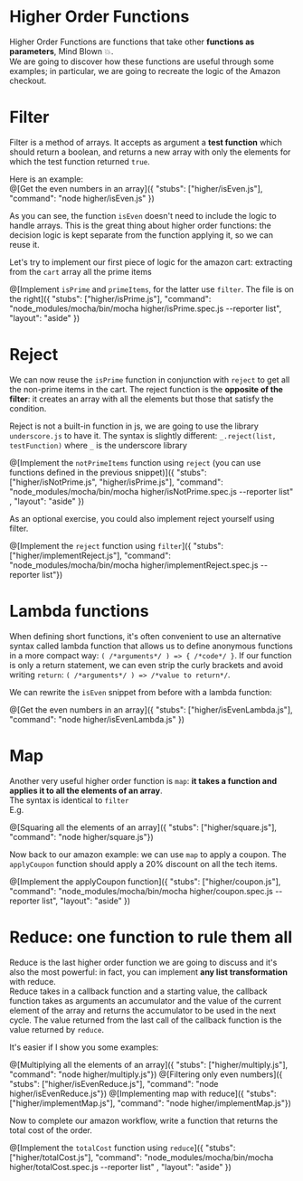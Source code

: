# Higher Order Functions
Higher Order Functions are functions that take other **functions as parameters**, Mind Blown 💥.  
We are going to discover how these functions are useful through some examples; in particular, we are going to recreate the logic of the Amazon checkout.  

# Filter
Filter is a method of arrays. It accepts as argument a **test function** which should return a boolean, and returns a new array with only the elements for which the test function returned `true`.  

Here is an example:  
@[Get the even numbers in an array]({ "stubs": ["higher/isEven.js"], "command": "node higher/isEven.js" })

As you can see, the function `isEven` doesn't need to include the logic to handle arrays. This is the great thing about higher order functions: the decision logic is kept separate from the function applying it, so we can reuse it.  

Let's try to implement our first piece of logic for the amazon cart: extracting from the `cart` array all the prime items

@[Implement `isPrime` and `primeItems`, for the latter use `filter`. The file is on the right]({ "stubs": ["higher/isPrime.js"], "command": "node_modules/mocha/bin/mocha higher/isPrime.spec.js --reporter list",  "layout": "aside" })

# Reject
We can now reuse the `isPrime` function in conjunction with `reject` to get all the non-prime items in the cart. The reject function is the **opposite of the filter**: it creates an array with all the elements but those that satisfy the condition.  

Reject is not a built-in function in js, we are going to use the library `underscore.js` to have it. The syntax is slightly different: `_.reject(list, testFunction)` where `_` is the underscore library

@[Implement the `notPrimeItems` function using `reject` (you can use functions defined in the previous snippet)]({ "stubs": ["higher/isNotPrime.js", "higher/isPrime.js"], "command": "node_modules/mocha/bin/mocha higher/isNotPrime.spec.js --reporter list" , "layout": "aside" })

As an optional exercise, you could also implement reject yourself using filter.

@[Implement the `reject` function using `filter`]({ "stubs": ["higher/implementReject.js"], "command": "node_modules/mocha/bin/mocha higher/implementReject.spec.js --reporter list"})

# Lambda functions
When defining short functions, it's often convenient to use an alternative syntax called lambda function that allows us to define anonymous functions in a more compact way: `( /*arguments*/ ) => { /*code*/ }`. If our function is only a return statement, we can even strip the curly brackets and avoid writing `return`: `( /*arguments*/ ) => /*value to return*/`.

We can rewrite the `isEven` snippet from before with a lambda function:

@[Get the even numbers in an array]({ "stubs": ["higher/isEvenLambda.js"], "command": "node higher/isEvenLambda.js" })


# Map
Another very useful higher order function is `map`: **it takes a function and applies it to all the elements of an array**.  
The syntax is identical to `filter`  
E.g.

@[Squaring all the elements of an array]({ "stubs": ["higher/square.js"], "command": "node higher/square.js"})

Now back to our amazon example: we can use `map` to apply a coupon. The `applyCoupon` function should apply a 20% discount on all the tech items.

@[Implement the applyCoupon function]({ "stubs": ["higher/coupon.js"], "command": "node_modules/mocha/bin/mocha higher/coupon.spec.js --reporter list",  "layout": "aside" })

# Reduce: one function to rule them all
Reduce is the last higher order function we are going to discuss and it's also the most powerful: in fact, you can implement **any list transformation** with reduce.  
Reduce takes in a callback function and a starting value, the callback function takes as arguments an accumulator and the value of the current element of the array and returns the accumulator to be used in the next cycle. The value returned from the last call of the callback function is the value returned by `reduce`.

It's easier if I show you some examples:

@[Multiplying all the elements of an array]({ "stubs": ["higher/multiply.js"], "command": "node higher/multiply.js"})
@[Filtering only even numbers]({ "stubs": ["higher/isEvenReduce.js"], "command": "node higher/isEvenReduce.js"})
@[Implementing map with reduce]({ "stubs": ["higher/implementMap.js"], "command": "node higher/implementMap.js"})

Now to complete our amazon workflow, write a function that returns the total cost of the order.

@[Implement the `totalCost` function using `reduce`]({ "stubs": ["higher/totalCost.js"], "command": "node_modules/mocha/bin/mocha higher/totalCost.spec.js --reporter list" , "layout": "aside" })
